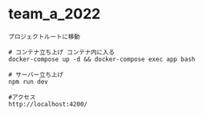 # team_a_2022

```
プロジェクトルートに移動
```

```
# コンテナ立ち上げ コンテナ内に入る
docker-compose up -d && docker-compose exec app bash
```

```
# サーバー立ち上げ
npm run dev
```

```
#アクセス
http://localhost:4200/
```

